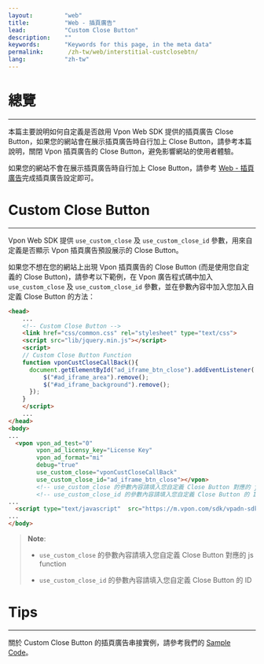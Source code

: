 ```yaml
---
layout:         "web"
title:          "Web - 插頁廣告"
lead:           "Custom Close Button"
description:    ""
keywords:       "Keywords for this page, in the meta data"
permalink:       /zh-tw/web/interstitial-custclosebtn/
lang:           "zh-tw"
---
```

# 總覽
---
本篇主要說明如何自定義是否啟用 Vpon Web SDK 提供的插頁廣告 Close Button，如果您的網站會在展示插頁廣告時自行加上 Close Button，請參考本篇說明，關閉 Vpon 插頁廣告的 Close Button，避免影響網站的使用者體驗。

如果您的網站不會在展示插頁廣告時自行加上 Close Button，請參考 [Web - 插頁廣告]完成插頁廣告設定即可。

# Custom Close Button
---
Vpon Web SDK 提供 `use_custom_close` 及 `use_custom_close_id` 參數，用來自定義是否顯示 Vpon 插頁廣告預設展示的 Close Button。

如果您不想在您的網站上出現 Vpon 插頁廣告的 Close Button (而是使用您自定義的 Close Button)，請參考以下範例，在 Vpon 廣告程式碼中加入 `use_custom_close` 及 `use_custom_close_id` 參數，並在參數內容中加入您加入自定義 Close Button 的方法：

```html
<head>
    ...
    <!-- Custom Close Button -->
    <link href="css/common.css" rel="stylesheet" type="text/css">
    <script src="lib/jquery.min.js"></script>
    <script>
    // Custom Close Button Function
    function vponCustCloseCallBack(){
      document.getElementById("ad_iframe_btn_close").addEventListener('click', function(){
          $("#ad_iframe_area").remove();
          $("#ad_iframe_background").remove();
      });
    }
    </script>
    ...
</head>
<body>
...
  <vpon vpon_ad_test="0"
        vpon_ad_licensy_key="License Key"
        vpon_ad_format="mi"
        debug="true"
        use_custom_close="vponCustCloseCallBack"
        use_custom_close_id="ad_iframe_btn_close"></vpon>
        <!-- use_custom_close 的參數內容請填入您自定義 Close Button 對應的 js function -->
        <!-- use_custom_close_id 的參數內容請填入您自定義 Close Button 的 ID -->
...
  <script type="text/javascript"  src="https://m.vpon.com/sdk/vpadn-sdk.js"> </script>
...
</body>
```

> **Note**:
>
>* `use_custom_close` 的參數內容請填入您自定義 Close Button 對應的 js function
>
>* `use_custom_close_id` 的參數內容請填入您自定義 Close Button 的 ID

# Tips
---
關於 Custom Close Button 的插頁廣告串接實例，請參考我們的 [Sample Code]。


[Web - 插頁廣告]:http://wiki.vpon.com/zh-tw/web/interstitial/
[Sample Code]:{{site.dnldurl}}/Web_IS_CloseBtn_Demo.zip